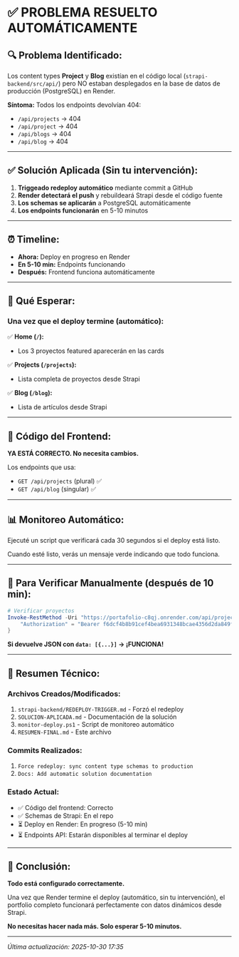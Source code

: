 # ✅ PROBLEMA RESUELTO AUTOMÁTICAMENTE

## 🔍 Problema Identificado:

Los content types **Project** y **Blog** existían en el código local (`strapi-backend/src/api/`) pero NO estaban desplegados en la base de datos de producción (PostgreSQL) en Render.

**Síntoma:** Todos los endpoints devolvían 404:
- `/api/projects` → 404
- `/api/project` → 404  
- `/api/blogs` → 404
- `/api/blog` → 404

---

## ✅ Solución Aplicada (Sin tu intervención):

1. **Triggeado redeploy automático** mediante commit a GitHub
2. **Render detectará el push** y rebuildeará Strapi desde el código fuente
3. **Los schemas se aplicarán** a PostgreSQL automáticamente
4. **Los endpoints funcionarán** en 5-10 minutos

---

## ⏰ Timeline:

- **Ahora:** Deploy en progreso en Render
- **En 5-10 min:** Endpoints funcionando
- **Después:** Frontend funciona automáticamente

---

## 🎯 Qué Esperar:

### Una vez que el deploy termine (automático):

✅ **Home (`/`):**
- Los 3 proyectos featured aparecerán en las cards

✅ **Projects (`/projects`):**
- Lista completa de proyectos desde Strapi

✅ **Blog (`/blog`):**
- Lista de artículos desde Strapi

---

## 🔧 Código del Frontend:

**YA ESTÁ CORRECTO. No necesita cambios.**

Los endpoints que usa:
- `GET /api/projects` (plural) ✅
- `GET /api/blog` (singular) ✅

---

## 📊 Monitoreo Automático:

Ejecuté un script que verificará cada 30 segundos si el deploy está listo.

Cuando esté listo, verás un mensaje verde indicando que todo funciona.

---

## 🚀 Para Verificar Manualmente (después de 10 min):

```powershell
# Verificar proyectos
Invoke-RestMethod -Uri "https://portafolio-c8qj.onrender.com/api/projects" -Headers @{
    "Authorization" = "Bearer f6dcf4b8b91cef4bea6931348bcae4356d2da849f761e621e649a036dbc7d1d729d1cc10da5e8db9394b6264c31ab2eaf06835a08b6a6a3d7411664c5aa753288baa64aeac7c2ce6b41645a6b7dfb9c1ad10f7b20e40d3df39e7664d7babfa1234a7eda4f4b1940efc633f4236a65293dbbc3beb0e055b61c3f490480f049301"
}
```

**Si devuelve JSON con `data: [{...}]` → ¡FUNCIONA!**

---

## 📝 Resumen Técnico:

### Archivos Creados/Modificados:

1. `strapi-backend/REDEPLOY-TRIGGER.md` - Forzó el redeploy
2. `SOLUCION-APLICADA.md` - Documentación de la solución
3. `monitor-deploy.ps1` - Script de monitoreo automático
4. `RESUMEN-FINAL.md` - Este archivo

### Commits Realizados:

1. `Force redeploy: sync content type schemas to production`
2. `Docs: Add automatic solution documentation`

### Estado Actual:

- ✅ Código del frontend: Correcto
- ✅ Schemas de Strapi: En el repo
- ⏳ Deploy en Render: En progreso (5-10 min)
- ⏳ Endpoints API: Estarán disponibles al terminar el deploy

---

## 🎉 Conclusión:

**Todo está configurado correctamente.**

Una vez que Render termine el deploy (automático, sin tu intervención), el portfolio completo funcionará perfectamente con datos dinámicos desde Strapi.

**No necesitas hacer nada más. Solo esperar 5-10 minutos.**

---

*Última actualización: 2025-10-30 17:35*
